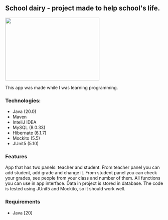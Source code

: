 ## School dairy - project made to help school's life. 

<img src="https://github.com/Furmi37/Dairy/assets/147946906/127bd85e-e280-466f-9f41-775e7715287c" width="300" height="200" />

This app was made while I was learning programming.


### Technologies:
- Java (20.0)
- Maven 
- InteliJ IDEA
- MySQL (8.0.33)
- Hibernate (6.1.7)
- Mockito (5.5)
- JUnit5 (5.10)


### Features
App that has two panels: teacher and student. From teacher panel you can add student, add grade and change it. From student panel you can check your grades, see people from your class and number of them. All functions you can use in app interface. Data in project is stored in database. The code is tested using JUnit5 and Mockito, so it should work well.

### Requirements
- Java [20]



